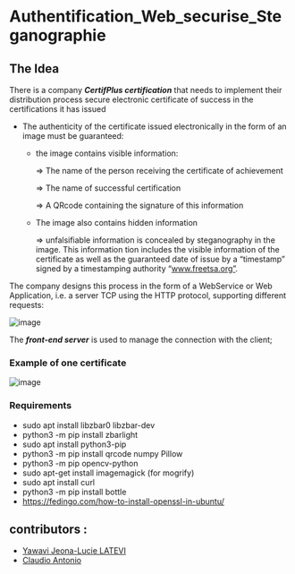 # Authentification_Web_securise_Steganographie

## The Idea 

There is a company ***CertifPlus certification*** that needs to implement their distribution process
secure electronic certificate of success in the certifications it has issued

* The authenticity of the certificate issued electronically in the form of an image must be guaranteed:
    
    * the image contains visible information:
        
        => The name of the person receiving the certificate of achievement
        
        => The name of successful certification
        
        => A QRcode containing the signature of this information
        
    * The image also  contains hidden information
        
        => unfalsifiable information is concealed by steganography in the image. This information
tion includes the visible information of the certificate as well as the guaranteed date of issue
by a “timestamp” signed by a timestamping authority “www.freetsa.org”.






The company designs this process in the form of a WebService or Web Application, i.e. a server
TCP using the HTTP protocol, supporting different requests:



![image](https://user-images.githubusercontent.com/75567246/180559439-19ed7da2-6ebb-4f9c-92cc-1032bcb0de59.png)




The ***front-end server*** is used to manage the connection with the client;


### Example of one certificate


![image](https://user-images.githubusercontent.com/75567246/180561036-9b827953-92ee-4048-936d-3e8e345cdf34.png)




### Requirements 
* sudo apt install libzbar0 libzbar-dev
* python3 -m pip install zbarlight
* sudo apt install python3-pip
* python3 -m pip install qrcode numpy Pillow
* python3 -m pip opencv-python
* sudo apt-get install imagemagick (for mogrify)
* sudo apt install curl
* python3 -m pip install bottle
* https://fedingo.com/how-to-install-openssl-in-ubuntu/


## contributors :

* [Yawavi Jeona-Lucie LATEVI](https://github.com/jeo284)
* [Claudio Antonio](https://github.com/MonaQuimbamba)

